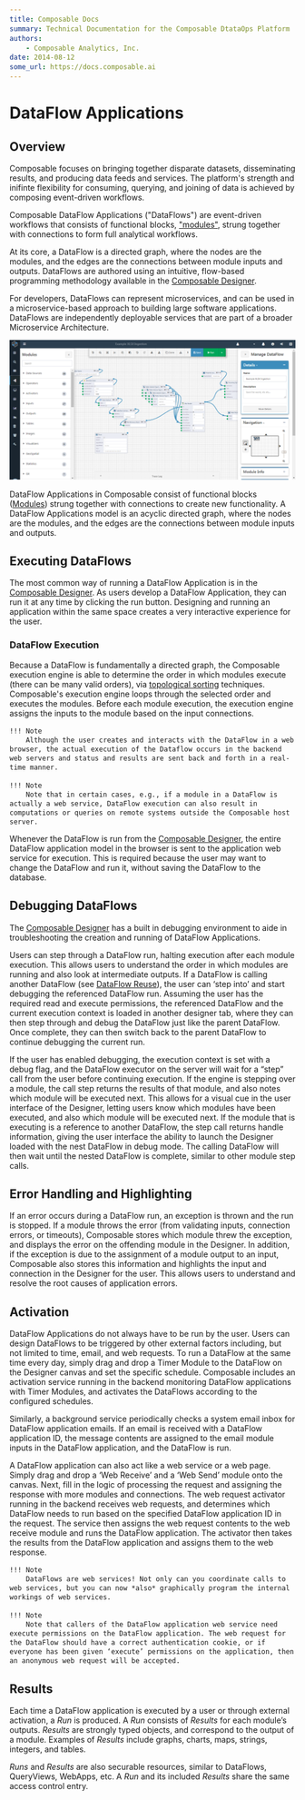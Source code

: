 ```yaml
---
title: Composable Docs
summary: Technical Documentation for the Composable DtataOps Platform
authors:
    - Composable Analytics, Inc.
date: 2014-08-12
some_url: https://docs.composable.ai
---
```


# DataFlow Applications

## Overview

Composable focuses on bringing together disparate datasets, disseminating results, and producing data feeds and services. The platform's strength and inifinte flexibility for consuming, querying, and joining of data is achieved by composing event-driven workflows.

Composable DataFlow Applications ("DataFlows") are event-driven workflows that consists of functional blocks, ["modules"](../3.2-Modules.md), strung together with connections to form full analytical workflows.

At its core, a DataFlow is a directed graph, where the nodes are the modules, and the edges are the connections between module inputs and outputs. DataFlows are authored using an intuitive, flow-based programming methodology available in the [Composable Designer](../3.2-Composable-Designer.md).

For developers, DataFlows can represent microservices, and can be used in a microservice-based approach to building large software applications. DataFlows are independently deployable services that are part of a broader Microservice Architecture.

![Composable DataFlow Application](img/03.01.Img_1.png)

DataFlow Applications in Composable consist of functional blocks ([Modules](./04.Modules.md)) strung together with connections to create new functionality. A DataFlow Applications model is an acyclic directed graph, where the nodes are the modules, and the edges are the connections between module inputs and outputs.

## Executing DataFlows

The most common way of running a DataFlow Application is in the [Composable Designer](../3.2-Composable-Designer.md). As users develop a DataFlow Application, they can run it at any time by clicking the run button. Designing and running an application within the same space creates a very interactive experience for the user.

### DataFlow Execution

Because a DataFlow is fundamentally a directed graph, the Composable execution engine is able to determine the order in which modules execute (there can be many valid orders), via [topological sorting](https://en.wikipedia.org/wiki/Topological_sorting) techniques. Composable's execution engine loops through the selected order and executes the modules. Before each module execution, the execution engine assigns the inputs to the module based on the input connections.

    !!! Note
        Although the user creates and interacts with the DataFlow in a web browser, the actual execution of the Dataflow occurs in the backend web servers and status and results are sent back and forth in a real-time manner.

    !!! Note
        Note that in certain cases, e.g., if a module in a DataFlow is actually a web service, DataFlow execution can also result in computations or queries on remote systems outside the Composable host server.

Whenever the DataFlow is run from the [Composable Designer](../3.2-Composable-Designer.md), the entire DataFlow application model in the browser is sent to the application web service for execution. This is required because the user may want to change the DataFlow and run it, without saving the DataFlow to the database.

## Debugging DataFlows

The [Composable Designer](../3.2-Composable-Designer.md) has a built in debugging environment to aide in troubleshooting the creation and running of DataFlow Applications.

Users can step through a DataFlow run, halting execution after each module execution. This allows users to understand the order in which modules are running and also look at intermediate outputs. If a DataFlow is calling another DataFlow (see [DataFlow Reuse](./06.DataFlow-Reuse.md)), the user can ‘step into’ and start debugging the referenced DataFlow run. Assuming the user has the required read and execute permissions, the referenced DataFlow and the current execution context is loaded in another designer tab, where they can then step through and debug the DataFlow just like the parent DataFlow. Once complete, they can then switch back to the parent DataFlow to continue debugging the current run.

If the user has enabled debugging, the execution context is set with a debug flag, and the DataFlow executor on the server will wait for a “step” call from the user before continuing execution. If the engine is stepping over a module, the call step returns the results of that module, and also notes which module will be executed next. This allows for a visual cue in the user interface of the Designer, letting users know which modules have been executed, and also which module will be executed next. If the module that is executing is a reference to another DataFlow, the step call returns handle information, giving the user interface the ability to launch the Designer loaded with the nest DataFlow in debug mode. The calling DataFlow will then wait until the nested DataFlow is complete, similar to other module step calls.

## Error Handling and Highlighting

If an error occurs during a DataFlow run, an exception is thrown and the run is stopped. If a module throws the error (from validating inputs, connection errors, or timeouts), Composable stores which module threw the exception, and displays the error on the offending module in the Designer. In addition, if the exception is due to the assignment of a module output to an input, Composable also stores this information and highlights the input and connection in the Designer for the user. This allows users to
understand and resolve the root causes of application errors.

## Activation

DataFlow Applications do not always have to be run by the user. Users can design DataFlows to be triggered by other external factors including, but not limited to time, email, and web requests. To run a DataFlow at the same time every day, simply drag and drop a Timer Module to the DataFlow on the Designer canvas and set the specific schedule. Composable includes an activation service running in the backend monitoring DataFlow applications with Timer Modules, and activates the DataFlows according to the configured schedules.

Similarly, a background service periodically checks a system email inbox for DataFlow application emails. If an
email is received with a DataFlow application ID, the message contents are assigned to the email module inputs in
the DataFlow application, and the DataFlow is run.

A DataFlow application can also act like a web service or a web page. Simply drag and drop a ‘Web Receive’ and a ‘Web Send’ module onto the canvas. Next, fill in the logic of processing the request and assigning the response with more modules and connections. The web request activator running in the backend receives web requests, and determines which DataFlow needs to run based on the specified DataFlow application ID in the request. The service then assigns the web request contents to the web receive module and runs the DataFlow application. The activator then takes the results from the DataFlow application and assigns them to the web response.

    !!! Note 
        DataFlows are web services! Not only can you coordinate calls to web services, but you can now *also* graphically program the internal workings of web services.

    !!! Note
        Note that callers of the DataFlow application web service need execute permissions on the DataFlow application. The web request for the DataFlow should have a correct authentication cookie, or if everyone has been given ‘execute’ permissions on the application, then an anonymous web request will be accepted.

## Results

Each time a DataFlow application is executed by a user or through external activation, a *Run* is produced. A *Run* consists of *Results* for each module’s outputs. *Results* are strongly typed objects, and correspond to the output of a module. Examples of *Results* include graphs, charts, maps, strings, integers, and tables.

*Runs* and *Results* are also securable resources, similar to DataFlows, QueryViews, WebApps, etc. A *Run* and its included *Results* share the same access control entry.